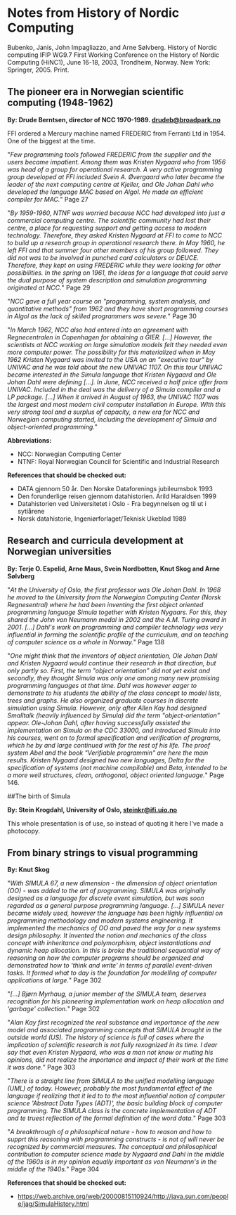 # Notes from History of Nordic Computing 

Bubenko, Janis, John Impagliazzo, and Arne Sølvberg. History of Nordic computing IFIP WG9.7 First Working Conference on the History of Nordic Computing (HiNC1), June 16-18, 2003, Trondheim, Norway. New York: Springer, 2005. Print.

## The pioneer era in Norwegian scientific computing (1948-1962) 

**By: Drude Berntsen, director of NCC 1970-1989. drudeb@broadpark.no**

FFI ordered a Mercury machine named FREDERIC from Ferranti Ltd in 1954. One of the biggest at the time. 

"*Few programming tools followed FREDERIC from the supplier and the users became impatient. Among them was Kristen Nygaard who from 1956 was head of a group for operational research. A very active programming group developed at FFI included Svein A. Øvergaard who later became the leader of the next computing centre at Kjeller, and Ole Johan Dahl who developed the language MAC based on Algol. He made an efficient compiler for MAC.*" Page 27 

"*By 1959-1960, NTNF was worried because NCC had developed into just a commercial computing centre. The scientific community had lost their centre, a place for requesting support and getting access to modern technology. Therefore, they asked Kristen Nygaard at FFI to come to NCC to build up a research group in operational research there. In May 1960, he left FFI and that summer four other members of his group followed. They did not was to be involved in punched card calculators or DEUCE. Therefore, they kept on using FREDERIC while they were looking for other possibilities. In the spring on 1961, the ideas for a language that could serve the dual purpose of system description and simulation programming originated at NCC.*" Page 29

"*NCC gave a full year course on "programming, system analysis, and quantitative methods" from 1962 and they have short programming courses in Algol as the lack of skilled programmers was severe.*" Page 30

"*In March 1962, NCC also had entered into an agreement with Regnecentralen in Copenhagen for obtaining a GIER. [...] However, the scientists at NCC working on large simulation models felt they needed even more computer power. The possibility for this materialized when in May 1962 Kristen Nygaard was invited to the USA on an "executive tour" by UNIVAC and he was told about the new UNIVAC 1107. On this tour UNIVAC became interested in the Simula language that Kristen Nygaard and Ole Johan Dahl were defining [...]. In June, NCC received a half price offer from UNIVAC. Included in the deal was the delivery of a Simula compiler and a LP package. [...] When it arrived in August of 1963, the UNIVAC 1107 was the largest and most modern civil computer installation in Europe. WIth this very strong tool and a surplus of capacity, a new era for NCC and Norwegian computing started, including the development of Simula and object-oriented programming.*"

**Abbreviations:** 

- NCC: Norwegian Computing Center
- NTNF: Royal Norwegian Council for Scientific and Industrial Research

**References that should be checked out:**

- DATA gjennom 50 år. Den Norske Dataforenings jubileumsbok 1993
- Den forunderlige reisen gjennom datahistorien. Arild Haraldsen 1999
- Datahistorien ved Universitetet i Oslo - Fra begynnelsen og til ut i sytiårene
- Norsk datahistorie, Ingeniørforlaget/Teknisk Ukeblad 1989

## Research and curricula development at Norwegian universities

**By: Terje O. Espelid, Arne Maus, Svein Nordbotten, Knut Skog and Arne Sølvberg**

"*At the University of Oslo, the first professor was Ole Johan Dahl. In 1968 he moved to the University from the Norwegian Computing Center (Norsk Regnesentral) where he had been inventing the first object oriented programming language Simula together with Kristen Nygaars. For this, they shared the John von Neumann medal in 2002 and the A.M. Turing award in 2001. [...] Dahl's work on programming and compiler technology was very influential in forming the scientific profile of the curriculum, and on teaching of computer science as a whole in Norway.*" Page 138

"*One might think that the inventors of object orientation, Ole Johan Dahl and Kristen Nygaard would continue their research in that direction, but only partly so. First, the term "object orientation" did not yet exist and secondly, they thought Simula was only one among many new promising programming languages at that time. Dahl was however eager to demonstrate to his students the ability of the class concept to model lists, trees and graphs. He also organized graduate courses in discrete simulation using Simula. However, only after Allen Kay had designed Smalltalk (heavily influenced by Simula) did the term "object-orientation" appear. Ole-Johan Dahl, after having successfully assisted the implementation on Simula on the CDC 33000, and introduced Simula into his courses, went on to formal specification and verification of programs, which he by and large continued with for the rest of his life. The proof system Abel and the book "Verifiable programmin" are here the main results. Kristen Nygaard designed two new languages, Delta for the specification of systems (not machine compilable) and Beta, intended to be a more well structures, clean, orthogonal, object oriented language.*" Page 146.

##The birth of Simula

**By: Stein Krogdahl, University of Oslo, steinkr@ifi.uio.no**

This whole presentation is of use, so instead of quoting it here I've made a photocopy.

## From binary strings to visual programming

**By: Knut Skog**

"*With SIMULA 67, a new dimension - the dimension of object orientation (OO) - was added to the art of programming. SIMULA was originally designed as a language for discrete event simulation, but was soon regarded as a general purpose programming language. [...] SIMULA never became widely used, however the language has been highly influential on programming methodology and modern systems engineering. It implemented the mechanics of OO and paved the way for a new systems design philosophy. It invented the notion and mechanics of the class concept with inheritance and polymorphism, object instantiations and dynamic heap allocation. In this is broke the traditional sequantial way of reasoning on how the computer programs should be organized and demonstrated how to 'think and write' in terms of parallel event-driven tasks. It formed what to day is the foundation for modelling of computer applications at large.*" Page 302

"*[...] Bjørn Myrhaug, a junior member of the SIMULA team, deserves recognition for his pioneering implementation work on heap allocation and 'garbage' collection.*" Page 302

"*Alan Kay first recognized the real substance and importance of the new model and associated programming concepts that SIMULA brought in the outside world (US). The history of science is full of cases where the implication of scientific research is not fully rexognized in its time. I dear say that even Kristen Nygaard, who was a man not know or muting his opinions, did not realize the importance and impact of their work at the time it was done.*" Page 303

"*There is a straight line from SIMULA to the unified modelling language (UML) of today. However, probably the most fundamental effect of the language if realizing that it led to to the most influential notion of computer science 'Abstract Data Types (ADT)', the basic building block of computer programming. The SIMULA class is the concrete implementation of ADT and te truest reflection of the formal definition of the word data.*" Page 303

"*A breakthrough of a philosophical nature - how to reason and how to supprt this reasoning with programming constructs - is not of will never be recognized by commercial measures. The conceptual and philosophical contribution to computer science made by Nygaard and Dahl in the middle of the 1960s is in my opinion equally important as von Neumann's in the middle of the 1940s.*" Page 304

**References that should be checked out:**

- https://web.archive.org/web/20000815110924/http://java.sun.com/people/jag/SimulaHistory.html

